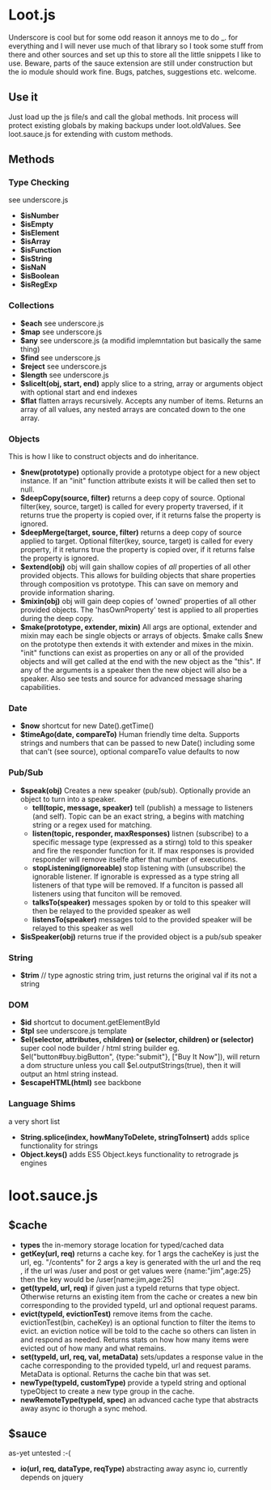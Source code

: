 # Loot.js
Underscore is cool but for some odd reason it annoys me to do _. for everything and I will never use much of
that library so I took some stuff from there and other sources and set up this to store all the little
snippets I like to use. Beware,
parts of the sauce extension are still under construction but the io module should work fine. Bugs, patches,
suggestions etc. welcome.

## Use it
Just load up the js file/s and call the global methods. Init process will protect existing globals by making backups under loot.oldValues. See loot.sauce.js for extending with custom methods.

## Methods


### Type Checking
see underscore.js

  * **$isNumber**
  * **$isEmpty**
  * **$isElement**
  * **$isArray**
  * **$isFunction**
  * **$isString**
  * **$isNaN**
  * **$isBoolean**
  * **$isRegExp**

### Collections
  * **$each** see underscore.js
  * **$map** see underscore.js
  * **$any** see underscore.js (a modifid implemntation but basically the same thing)
  * **$find** see underscore.js
  * **$reject** see underscore.js
  * **$length** see underscore.js
  * **$sliceIt(obj, start, end)** apply slice to a string, array or arguments object with optional start and end indexes
  * **$flat** flatten arrays recursively. Accepts any number of items. Returns an array of all values, any nested arrays are concated down to the one array.

### Objects
This is how I like to construct objects and do inheritance.

  * **$new(prototype)** optionally provide a prototype object for a new object instance. If an "init" function attribute exists it will be called then set to null.
  * **$deepCopy(source, filter)** returns a deep copy of source. Optional filter(key, source, target) is called for every property traversed, if it returns true the property is copied over, if it returns false the property is ignored.
  * **$deepMerge(target, source, filter)** returns a deep copy of source applied to target. Optional filter(key, source, target) is called for every property, if it returns true the property is copied over, if it returns false the property is ignored.
  * **$extend(obj)** obj will gain shallow copies of *all* properties of all other provided objects. This allows for building objects that share properties through composition vs prototype. This can save on memory and provide information sharing.
  * **$mixin(obj)** obj will gain deep copies of 'owned' properties of all other provided objects. The 'hasOwnProperty' test is applied to all properties during the deep copy.
  * **$make(prototype, extender, mixin)** All args are optional, extender and mixin may each be single objects or arrays of objects. $make calls $new on the prototype then extends it with extender and mixes in the mixin. "init" functions can exist as properties on any or all of the provided objects and will get called at the end with the new object as the "this". If any of the arguments is a speaker then the new object will also be a speaker. Also see tests and source for advanced message sharing capabilities.

### Date
  * **$now** shortcut for new Date().getTime()
  * **$timeAgo(date, compareTo)** Human friendly time delta. Supports strings and numbers that can be passed to new Date() including some that can't (see source), optional compareTo value defaults to now

### Pub/Sub
  * **$speak(obj)** Creates a new speaker (pub/sub). Optionally provide an object to turn into a speaker.
    * __tell(topic, message, speaker)__ tell (publish) a message to listeners (and self). Topic can be an exact string, a begins with matching string or a regex used for matching.
    * __listen(topic, responder, maxResponses)__ listnen (subscribe) to a specific message type (expressed as a stirng) told to this speaker and fire the responder function for it. If max responses is provided responder will remove itselfe after that number of executions.
    * __stopListening(ignoreable)__ stop listening with (unsubscribe) the ignorable listener. If ignorable is expressed as a type string all listeners of that type will be removed. If a funciton is passed all listeners using that funciton will be removed.
    * __talksTo(speaker)__ messages spoken by or told to this speaker will then be relayed to the provided speaker as well
    * __listensTo(speaker)__ messages told to the provided speaker will be relayed to this speaker as well
  * **$isSpeaker(obj)** returns true if the provided object is a pub/sub speaker

### String
  * **$trim** // type agnostic string trim, just returns the original val if its not a string

### DOM
  * **$id** shortcut to document.getElementById
  * **$tpl** see underscore.js template
  * **$el(selector, attributes, children) or (selector, children) or (selector)** super cool node builder / html string builder eg. $el("button#buy.bigButton", {type:"submit"}, ["Buy It Now"]), will return a dom structure unless you call $el.outputStrings(true), then it will output an html string instead.
  * **$escapeHTML(html)** see backbone

### Language Shims
a very short list
  * **String.splice(index, howManyToDelete, stringToInsert)** adds splice functionality for strings
  * **Object.keys()** adds ES5 Object.keys functionality to retrograde js engines

# loot.sauce.js
## $cache
  * **types** the in-memory storage location for typed/cached data
  * **getKey(url, req)** returns a cache key. for 1 args the cacheKey is just the url, eg. "/contents" for 2 args a key is generated with the url and the req , if the url was /user and post or get values were {name:"jim",age:25} then the key would be /user\[name:jim,age:25]
  * **get(typeId, url, req)** if given just a typeId returns that type object. Otherwise returns an existing item from the cache or creates a new bin corresponding to the provided typeId, url and optional request params.
  * **evict(typeId, evictionTest)** remove items from the cache. evictionTest(bin, cacheKey) is an optional function to filter the items to evict. an eviction notice will be told to the cache so others can listen in and respond as needed. Returns stats on how how many items were evicted out of how many and what remains.
  * **set(typeId, url, req, val, metaData)** sets/updates a response value in the cache corresponding to the provided typeId, url and request params. MetaData is optional. Returns the cache bin that was set.
  * **newType(typeId, customType)** provide a typeId string and optional typeObject to create a new type group in the cache.
  * **newRemoteType(typeId, spec)** an advanced cache type that abstracts away async io thorugh a sync mehod.

## $sauce
 as-yet untested :-(
 
  * **io(url, req, dataType, reqType)** abstracting away async io, currently depends on jquery
